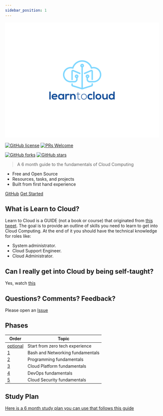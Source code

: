```yaml
---
sidebar_position: 1
---
```


![logo](../img/Logo-03.svg)

[![GitHub license](https://img.shields.io/github/license/learntocloud/learn-to-cloud.svg)](https://github.com/learntocloud/learn-to-cloud/blob/master/LICENSE)
[![PRs Welcome](https://img.shields.io/badge/PRs-welcome-brightgreen.svg?style=flat-square)](http://makeapullrequest.com)

[![GitHub forks](https://img.shields.io/github/forks/learntocloud/learn-to-cloud.svg?style=social&label=Fork&maxAge=2592000)](https://GitHub.com/learntocloud/learn-to-cloud/network/)
[![GitHub stars](https://img.shields.io/github/stars/learntocloud/learn-to-cloud.svg?style=social&label=Star&maxAge=2592000)](https://GitHub.com/learntocloud/learn-to-cloud/stargazers/)

> A 6 month guide to the fundamentals of Cloud Computing

- Free and Open Source
- Resources, tasks, and projects
- Built from first hand experience

[GitHub](https://github.com/learntocloud/learn-to-cloud/)
[Get Started](#welcome)

## What is Learn to Cloud?

Learn to Cloud is a GUIDE (not a book or course) that originated from [this tweet](https://twitter.com/madebygps/status/1406258053427740672?lang=en). The goal is to provide an outline of skills you need to learn to get into Cloud Computing. At the end of it you should have the technical knowledge for roles like:

- System administrator.
- Cloud Support Engineer.
- Cloud Administrator.

## Can I really get into Cloud by being self-taught?

Yes, watch [this](https://youtu.be/kluKaLXJ2lg)

## Questions? Comments? Feedback?

Please open an [Issue](https://github.com/learntocloud/learn-to-cloud/issues)

## Phases

| Order | Topic                           |
|-------|---------------------------------|
| [optional](phase0/)  | Start from zero tech experience  |
| [1](phase1/)  | Bash and Networking fundamentals|  
| [2](phase2/)  | Programming fundamentals |
| [3](phase3/)  | Cloud Platform fundamentals|
| [4](phase4/)  | DevOps fundamentals         |
| [5](phase5/)  | Cloud Security fundamentals|

## Study Plan

[Here is a 6 month study plan you can use that follows this guide](http://bootcamp.madebygps.com/)

